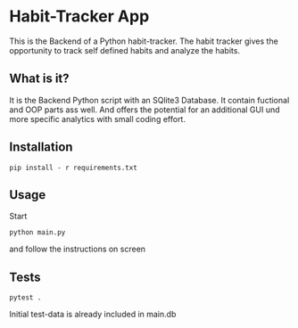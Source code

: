 # Habit-Tracker App

This is the Backend of a Python habit-tracker.
The habit tracker gives the opportunity to track self defined habits and analyze the habits.


## What is it?

It is the Backend Python script with an SQlite3 Database.
It contain fuctional and OOP parts ass well. And offers the potential for an 
additional GUI und more specific analytics with small coding effort.

## Installation

````shell
pip install - r requirements.txt
````

## Usage

Start

````shell
python main.py
````
and follow the instructions on screen

## Tests

````shell
pytest .
````
Initial test-data is already included in main.db